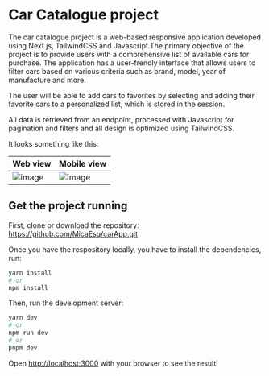 # Car Catalogue project

The car catalogue project is a web-based responsive application developed using Next.js, TailwindCSS and Javascript.The primary objective of the project is to provide users with a comprehensive list of available cars for purchase. The application has a user-frendly interface that allows users to filter cars based on various criteria such as brand, model, year of manufacture and more.

The user will be able to add cars to favorites by selecting and adding their favorite cars to a personalized list, which is stored in the session.

All data is retrieved from an endpoint, processed with Javascript for pagination and filters and all design is optimized using TailwindCSS.

It looks something like this:

Web view | Mobile view 
--- | --- 
![image](https://user-images.githubusercontent.com/49875535/228351782-c8709bcc-b1d8-45fd-ad01-b6d0cc7eb53b.png) | ![image](https://user-images.githubusercontent.com/49875535/228359383-b34bb9e4-45e9-42bd-878d-de312f4cd40a.png)


## Get the project running

First, clone or download the repository: https://github.com/MicaEsq/carApp.git

Once you have the respository locally, you have to install the dependencies, run:

```bash
yarn install
# or
npm install
```

Then, run the development server:

```bash
yarn dev
# or
npm run dev
# or
pnpm dev
```

Open [http://localhost:3000](http://localhost:3000) with your browser to see the result!